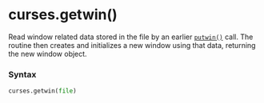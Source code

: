 # curses.getwin()

Read window related data stored in the file by an earlier [`putwin()`](/modules/curses/window/putwin.md) call. The routine then creates and initializes a new window using that data, returning the new window object.

### Syntax

```python
curses.getwin(file)
```